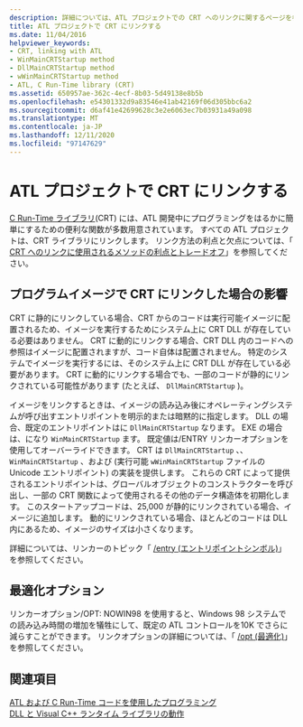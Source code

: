 ```yaml
---
description: 詳細については、ATL プロジェクトでの CRT へのリンクに関するページを参照してください。
title: ATL プロジェクトで CRT にリンクする
ms.date: 11/04/2016
helpviewer_keywords:
- CRT, linking with ATL
- WinMainCRTStartup method
- DllMainCRTStartup method
- wWinMainCRTStartup method
- ATL, C Run-Time library (CRT)
ms.assetid: 650957ae-362c-4ecf-8b03-5d49138e8b5b
ms.openlocfilehash: e54301332d9a83546e41ab42169f06d305bbc6a2
ms.sourcegitcommit: d6af41e42699628c3e2e6063ec7b03931a49a098
ms.translationtype: MT
ms.contentlocale: ja-JP
ms.lasthandoff: 12/11/2020
ms.locfileid: "97147629"
---
```

# <a name="linking-to-the-crt-in-your-atl-project"></a>ATL プロジェクトで CRT にリンクする

[C Run-Time ライブラリ](../c-runtime-library/crt-library-features.md)(CRT) には、ATL 開発中にプログラミングをはるかに簡単にするための便利な関数が多数用意されています。 すべての ATL プロジェクトは、CRT ライブラリにリンクします。 リンク方法の利点と欠点については、「 [CRT へのリンクに使用されるメソッドの利点とトレードオフ](../atl/benefits-and-tradeoffs-of-the-method-used-to-link-to-the-crt.md)」を参照してください。

## <a name="effects-of-linking-to-the-crt-on-your-program-image"></a>プログラムイメージで CRT にリンクした場合の影響

CRT に静的にリンクしている場合、CRT からのコードは実行可能イメージに配置されるため、イメージを実行するためにシステム上に CRT DLL が存在している必要はありません。 CRT に動的にリンクする場合、CRT DLL 内のコードへの参照はイメージに配置されますが、コード自体は配置されません。 特定のシステムでイメージを実行するには、そのシステム上に CRT DLL が存在している必要があります。 CRT に動的にリンクする場合でも、一部のコードが静的にリンクされている可能性があります (たとえば、 `DllMainCRTStartup` )。

イメージをリンクするときは、イメージの読み込み後にオペレーティングシステムが呼び出すエントリポイントを明示的または暗黙的に指定します。 DLL の場合、既定のエントリポイントはに `DllMainCRTStartup` なります。 EXE の場合は、になり `WinMainCRTStartup` ます。 既定値は/ENTRY リンカーオプションを使用してオーバーライドできます。 CRT は `DllMainCRTStartup` 、、 `WinMainCRTStartup` 、および (実行可能 `wWinMainCRTStartup` ファイルの Unicode エントリポイント) の実装を提供します。 これらの CRT によって提供されるエントリポイントは、グローバルオブジェクトのコンストラクターを呼び出し、一部の CRT 関数によって使用されるその他のデータ構造体を初期化します。 このスタートアップコードは、25,000 が静的にリンクされている場合、イメージに追加します。 動的にリンクされている場合、ほとんどのコードは DLL 内にあるため、イメージのサイズは小さくなります。

詳細については、リンカーのトピック「 [/entry (エントリポイントシンボル)](../build/reference/entry-entry-point-symbol.md)」を参照してください。

## <a name="optimization-options"></a>最適化オプション

リンカーオプション/OPT: NOWIN98 を使用すると、Windows 98 システムでの読み込み時間の増加を犠牲にして、既定の ATL コントロールを10K でさらに減らすことができます。 リンクオプションの詳細については、「 [/opt (最適化)](../build/reference/opt-optimizations.md)」を参照してください。

## <a name="see-also"></a>関連項目

[ATL および C Run-Time コードを使用したプログラミング](../atl/programming-with-atl-and-c-run-time-code.md)<br/>
[DLL と Visual C++ ランタイム ライブラリの動作](../build/run-time-library-behavior.md)
